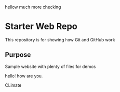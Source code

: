 hellow much more
checking
# Starter Web Repo

This repository is for showing how Git and GitHub work

## Purpose

Sample website with plenty of files for demos

hello! how are you.

CLimate